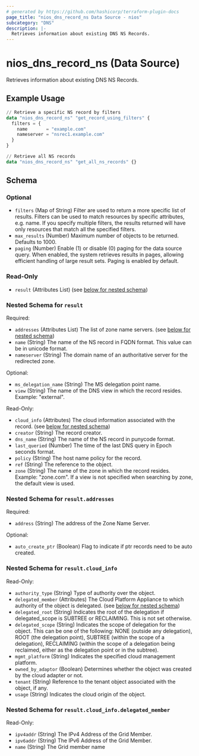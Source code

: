```yaml
---
# generated by https://github.com/hashicorp/terraform-plugin-docs
page_title: "nios_dns_record_ns Data Source - nios"
subcategory: "DNS"
description: |-
  Retrieves information about existing DNS NS Records.
---
```


# nios_dns_record_ns (Data Source)

Retrieves information about existing DNS NS Records.

## Example Usage

```terraform
// Retrieve a specific NS record by filters
data "nios_dns_record_ns" "get_record_using_filters" {
  filters = {
    name       = "example.com"
    nameserver = "nsrec1.example.com"
  }
}

// Retrieve all NS records 
data "nios_dns_record_ns" "get_all_ns_records" {}
```

<!-- schema generated by tfplugindocs -->
## Schema

### Optional

- `filters` (Map of String) Filter are used to return a more specific list of results. Filters can be used to match resources by specific attributes, e.g. name. If you specify multiple filters, the results returned will have only resources that match all the specified filters.
- `max_results` (Number) Maximum number of objects to be returned. Defaults to 1000.
- `paging` (Number) Enable (1) or disable (0) paging for the data source query. When enabled, the system retrieves results in pages, allowing efficient handling of large result sets. Paging is enabled by default.

### Read-Only

- `result` (Attributes List) (see [below for nested schema](#nestedatt--result))

<a id="nestedatt--result"></a>
### Nested Schema for `result`

Required:

- `addresses` (Attributes List) The list of zone name servers. (see [below for nested schema](#nestedatt--result--addresses))
- `name` (String) The name of the NS record in FQDN format. This value can be in unicode format.
- `nameserver` (String) The domain name of an authoritative server for the redirected zone.

Optional:

- `ms_delegation_name` (String) The MS delegation point name.
- `view` (String) The name of the DNS view in which the record resides. Example: "external".

Read-Only:

- `cloud_info` (Attributes) The cloud information associated with the record. (see [below for nested schema](#nestedatt--result--cloud_info))
- `creator` (String) The record creator.
- `dns_name` (String) The name of the NS record in punycode format.
- `last_queried` (Number) The time of the last DNS query in Epoch seconds format.
- `policy` (String) The host name policy for the record.
- `ref` (String) The reference to the object.
- `zone` (String) The name of the zone in which the record resides. Example: "zone.com". If a view is not specified when searching by zone, the default view is used.

<a id="nestedatt--result--addresses"></a>
### Nested Schema for `result.addresses`

Required:

- `address` (String) The address of the Zone Name Server.

Optional:

- `auto_create_ptr` (Boolean) Flag to indicate if ptr records need to be auto created.


<a id="nestedatt--result--cloud_info"></a>
### Nested Schema for `result.cloud_info`

Read-Only:

- `authority_type` (String) Type of authority over the object.
- `delegated_member` (Attributes) The Cloud Platform Appliance to which authority of the object is delegated. (see [below for nested schema](#nestedatt--result--cloud_info--delegated_member))
- `delegated_root` (String) Indicates the root of the delegation if delegated_scope is SUBTREE or RECLAIMING. This is not set otherwise.
- `delegated_scope` (String) Indicates the scope of delegation for the object. This can be one of the following: NONE (outside any delegation), ROOT (the delegation point), SUBTREE (within the scope of a delegation), RECLAIMING (within the scope of a delegation being reclaimed, either as the delegation point or in the subtree).
- `mgmt_platform` (String) Indicates the specified cloud management platform.
- `owned_by_adaptor` (Boolean) Determines whether the object was created by the cloud adapter or not.
- `tenant` (String) Reference to the tenant object associated with the object, if any.
- `usage` (String) Indicates the cloud origin of the object.

<a id="nestedatt--result--cloud_info--delegated_member"></a>
### Nested Schema for `result.cloud_info.delegated_member`

Read-Only:

- `ipv4addr` (String) The IPv4 Address of the Grid Member.
- `ipv6addr` (String) The IPv6 Address of the Grid Member.
- `name` (String) The Grid member name
